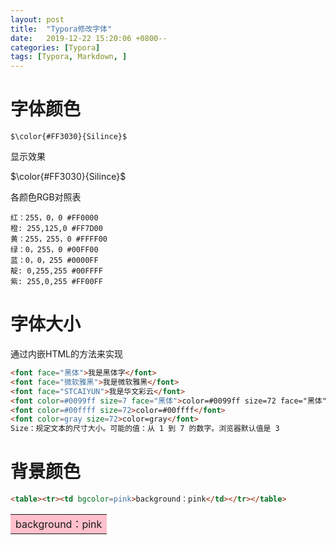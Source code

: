 ```yaml
---
layout: post
title:  "Typora修改字体"
date:   2019-12-22 15:20:06 +0800--
categories: [Typora]
tags: [Typora, Markdown, ] 
---
```


# 字体颜色

```
$\color{#FF3030}{Silince}$
```

显示效果

$\color{#FF3030}{Silince}$

各颜色RGB对照表

```
红：255，0，0 #FF0000
橙: 255,125,0 #FF7D00
黄：255，255，0 #FFFF00
绿：0，255，0 #00FF00
蓝：0，0，255 #0000FF
靛: 0,255,255 #00FFFF
紫: 255,0,255 #FF00FF
```



# 字体大小

通过内嵌HTML的方法来实现

```html
<font face="黑体">我是黑体字</font>
<font face="微软雅黑">我是微软雅黑</font>
<font face="STCAIYUN">我是华文彩云</font>
<font color=#0099ff size=7 face="黑体">color=#0099ff size=72 face="黑体"</font>
<font color=#00ffff size=72>color=#00ffff</font>
<font color=gray size=72>color=gray</font>
Size：规定文本的尺寸大小。可能的值：从 1 到 7 的数字。浏览器默认值是 3
```



# 背景颜色

```html
<table><tr><td bgcolor=pink>background：pink</td></tr></table>
```

<table><tr><td bgcolor=pink>background：pink</td></tr></table>

